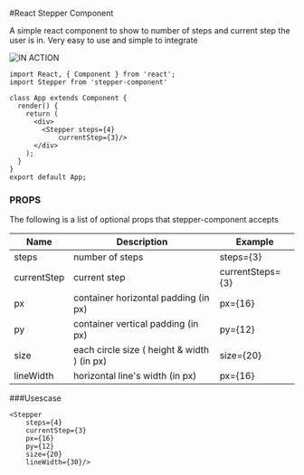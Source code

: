 #React Stepper Component

A simple react component to show to number of steps and current step the user is in.
Very easy to use and simple to integrate


![IN ACTION](https://i.ibb.co/2N3xjt4/Screenshot-2018-11-30-at-03-24-45.png)


```
import React, { Component } from 'react';
import Stepper from 'stepper-component'

class App extends Component {
  render() {
    return (
      <div>
        <Stepper steps={4} 
			currentStep={3}/>
      </div>
    );
  }
}
export default App;
```

### PROPS

The following is a list of optional props that stepper-component accepts

Name                | Description                                    | Example     |
--------------------|------------------------------------------------|-----------------------|
steps					| number of steps                                | steps={3}   |
currentStep		   | current step                                   | currentSteps={3}   |
px					   | container horizontal padding (in px)           | px={16}   |
py					   | container vertical padding (in px)             | py={12}   |
size					|  each circle size ( height & width ) (in px)   | size={20}   |
lineWidth			   | horizontal line's width (in px)                | px={16}   |

    
    
###Usescase

```
<Stepper 
	steps={4} 
	currentStep={3} 
	px={16} 
	py={12} 
	size={20} 
	lineWidth={30}/>
```



